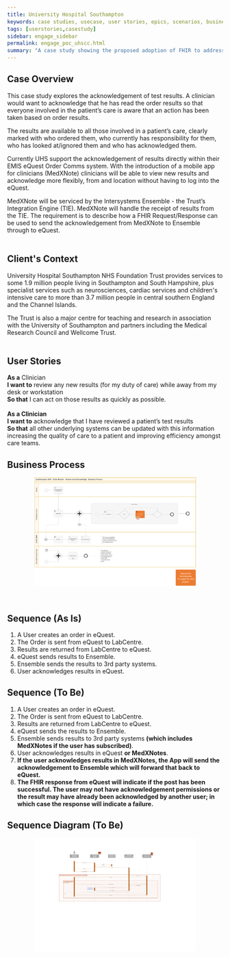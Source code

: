 ```yaml
---
title: University Hospital Southampton
keywords: case studies, usecase, user stories, epics, scenarios, business analaysis, technical architecture, context, southampton, Connecting Care, acknowledge, results
tags: [userstories,casestudy]
sidebar: engage_sidebar
permalink: engage_poc_uhscc.html
summary: "A case study showing the proposed adoption of FHIR to address needs of University Hospital Southampton NHS Foundation Trust. (Currently not implemented)"
---
```

## Case Overview ##

This case study explores the acknowledgement of test results. A clinician would want to acknowledge that he has read the order results so that everyone involved in the patient’s care is aware that an action has been taken based on order results.

The results are available to all those involved in a patient’s care, clearly marked with who ordered them, who currently has responsibility for them, who has looked at/ignored them and who has acknowledged them.

Currently UHS support the acknowledgement of results directly within their EMIS eQuest Order Comms system. With the introduction of a mobile app for clinicians (MedXNote) clinicians will be able to view new results and acknowledge more flexibly, from and location without having to log into the eQuest.

MedXNote will be serviced by the Intersystems Ensemble - the Trust’s Integration Engine (TIE). MedXNote will handle the receipt of results from the TIE. The requirement is to describe how a FHIR Request/Response can be used to send the acknowledgement from MedXNote to Ensemble through to eQuest.
<br><br>

## Client's Context ##

University Hospital Southampton NHS Foundation Trust provides services to some 1.9 million people living in Southampton and South Hampshire, plus specialist services such as neurosciences, cardiac services and children's intensive care to more than 3.7 million people in central southern England and the Channel Islands.

The Trust is also a major centre for teaching and research in association with the University of Southampton and partners including the Medical Research Council and Wellcome Trust.
<br><br>

## User Stories ##
<b>As a</b> Clinician<br>
<b>I want to</b> review any new results (for my duty of care) while away from my desk or workstation<br>
<b>So that</b> I can act on those results as quickly as possible.<br>
<br>
<b>As a Clinician</b><br>
<b>I want to</b> acknowledge that I have reviewed a patient’s test results<br>
<b>So that</b> all other underlying systems can be updated with this information increasing the quality of care to a patient and improving efficiency amongst care teams.<br>

## Business Process ##

<p style="text-align:center;"><img src="images/engage/casestudies/southamptoncc/UHSBPMShowingScope.png" alt="High level business process diagram showing the requirement to acknowledge the receipt of results." title="High level business process diagram showing the requirement to acknowledge the receipt of results." style="width:75%"></p>
<br>

## Sequence (As Is) ##

<ol>
<li>A User creates an order in eQuest.</li>
<li>The Order is sent from eQuest to LabCentre.</li>
<li>Results are returned from LabCentre to eQuest.</li>
<li>eQuest sends results to Ensemble.</li>
<li>Ensemble sends the results to 3rd party systems.</li>
<li>User acknowledges results in eQuest.</li>
</ol>

## Sequence (To Be)

<ol>
<li>A User creates an order in eQuest.</li>
<li>The Order is sent from eQuest to LabCentre.</li>
<li>Results are returned from LabCentre to eQuest.</li>
<li>eQuest sends the results to Ensemble.</li>
<li>Ensemble sends results to 3rd party systems <b>(which includes MedXNotes if the user has subscribed)</b>.</li>
<li>User acknowledges results in eQuest <b>or MedXNotes</b>.</li>
<li><b>If the user acknowledges results in MedXNotes, the App will send the acknowledgement to Ensemble which will forward that back to eQuest.</b></li>
<li><b>The FHIR response from eQuest will indicate if the post has been successful. The user may not have acknowledgement permissions or the result may have already been acknowledged by another user; in which case the response will indicate a failure.</b></li>
</ol>

## Sequence Diagram (To Be)

<p style="text-align:center;"><img src="images/engage/casestudies/southamptoncc/Sequence Diagram (Showing Scope).svg" alt="To Be Sequence Diagram." title="Sequence diagram showing the expected message flow between systems." style="width:75%"></p>
<br>

